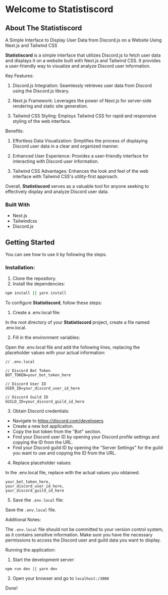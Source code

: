 # Welcome to Statistiscord

## About The Statistiscord

A Simple Interface to Display User Data from Discord.js on a Website Using Next.js and Tailwind CSS

**Statistiscord** is a simple interface that utilizes Discord.js to fetch user data and displays it on a website built with Next.js and Tailwind CSS. It provides a user-friendly way to visualize and analyze Discord user information.

Key Features:

1. Discord.js Integration: Seamlessly retrieves user data from Discord using the Discord.js library.

2. Next.js Framework: Leverages the power of Next.js for server-side rendering and static site generation.

3. Tailwind CSS Styling: Employs Tailwind CSS for rapid and responsive styling of the web interface.

Benefits:

1. Effortless Data Visualization: Simplifies the process of displaying Discord user data in a clear and organized manner.

2. Enhanced User Experience: Provides a user-friendly interface for interacting with Discord user information.

3. Tailwind CSS Advantages: Enhances the look and feel of the web interface with Tailwind CSS's utility-first approach.

Overall, **Statistiscord** serves as a valuable tool for anyone seeking to effectively display and analyze Discord user data.

### Built With

-  Next.js
-  Tailwindcss
-  Discord.js

## Getting Started

You can see how to use it by following the steps.

### Installation:

1. Clone the repository.
2. Install the dependencies:

```bash
npm install || yarn install
```

To configure **Statistiscord**, follow these steps:

1. Create a .env.local file:

In the root directory of your **Statistiscord** project, create a file named .env.local.

2. Fill in the environment variables:

Open the .env.local file and add the following lines, replacing the placeholder values with your actual information:

```
// .env.local

// Discord Bot Token
BOT_TOKEN=your_bot_token_here

// Discord User ID
USER_ID=your_discord_user_id_here

// Discord Guild ID
GUILD_ID=your_discord_guild_id_here
```

3. Obtain Discord credentials:

-  Navigate to https://discord.com/developers
-  Create a new bot application.
-  Copy the bot token from the "Bot" section.
-  Find your Discord user ID by opening your Discord profile settings and copying the ID from the URL.
-  Find your Discord guild ID by opening the "Server Settings" for the guild you want to use and copying the ID from the URL.

4. Replace placeholder values:

In the .env.local file, replace with the actual values you obtained.

```
your_bot_token_here,
your_discord_user_id_here,
your_discord_guild_id_here
```

5. Save the `.env.local` file:

Save the `.env.local` file.

Additional Notes:

The `.env.local` file should not be committed to your version control system, as it contains sensitive information.
Make sure you have the necessary permissions to access the Discord user and guild data you want to display.

Running the application:

1. Start the development server:

```
npm run dev || yarn dev
```

2. Open your browser and go to `localhost:/3000`

Done!
